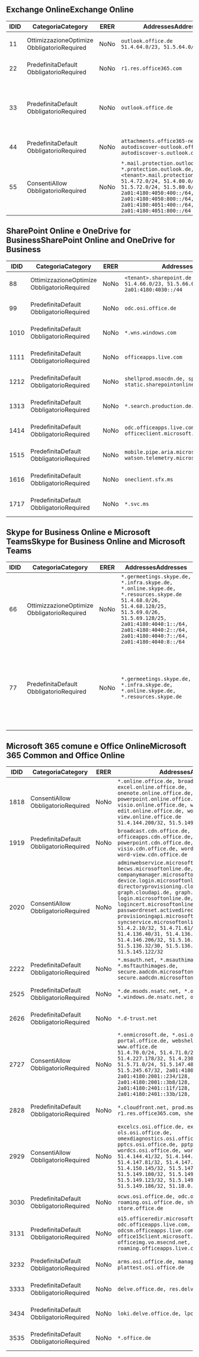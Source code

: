 <!--THIS FILE IS AUTOMATICALLY GENERATED. MANUAL CHANGES WILL BE OVERWRITTEN.-->
<!--Please contact the Office 365 Endpoints team with any questions.-->
<!--Germany endpoints version 2019112700-->
<!--File generated 2019-11-27 11:00:11.7484-->

## <a name="exchange-online"></a><span data-ttu-id="a8316-101">Exchange Online</span><span class="sxs-lookup"><span data-stu-id="a8316-101">Exchange Online</span></span>

<span data-ttu-id="a8316-102">ID</span><span class="sxs-lookup"><span data-stu-id="a8316-102">ID</span></span> | <span data-ttu-id="a8316-103">Categoria</span><span class="sxs-lookup"><span data-stu-id="a8316-103">Category</span></span> | <span data-ttu-id="a8316-104">ER</span><span class="sxs-lookup"><span data-stu-id="a8316-104">ER</span></span> | <span data-ttu-id="a8316-105">Addresses</span><span class="sxs-lookup"><span data-stu-id="a8316-105">Addresses</span></span> | <span data-ttu-id="a8316-106">Porte</span><span class="sxs-lookup"><span data-stu-id="a8316-106">Ports</span></span>
-- | -------------------- | -- | ------------------------------------------------------------------------------------------------------------------------------------------------------------------------------------------------------------------------------------------------------------ | -------------------------------
<span data-ttu-id="a8316-107">1</span><span class="sxs-lookup"><span data-stu-id="a8316-107">1</span></span> | <span data-ttu-id="a8316-108">Ottimizzazione</span><span class="sxs-lookup"><span data-stu-id="a8316-108">Optimize</span></span><BR><span data-ttu-id="a8316-109">Obbligatorio</span><span class="sxs-lookup"><span data-stu-id="a8316-109">Required</span></span> | <span data-ttu-id="a8316-110">No</span><span class="sxs-lookup"><span data-stu-id="a8316-110">No</span></span> | `outlook.office.de`<BR>`51.4.64.0/23, 51.5.64.0/23` | <span data-ttu-id="a8316-111">**TCP:** 443, 80</span><span class="sxs-lookup"><span data-stu-id="a8316-111">**TCP:** 443, 80</span></span>
<span data-ttu-id="a8316-112">2</span><span class="sxs-lookup"><span data-stu-id="a8316-112">2</span></span> | <span data-ttu-id="a8316-113">Predefinita</span><span class="sxs-lookup"><span data-stu-id="a8316-113">Default</span></span><BR><span data-ttu-id="a8316-114">Obbligatorio</span><span class="sxs-lookup"><span data-stu-id="a8316-114">Required</span></span> | <span data-ttu-id="a8316-115">No</span><span class="sxs-lookup"><span data-stu-id="a8316-115">No</span></span> | `r1.res.office365.com` | <span data-ttu-id="a8316-116">**TCP:** 443, 80</span><span class="sxs-lookup"><span data-stu-id="a8316-116">**TCP:** 443, 80</span></span>
<span data-ttu-id="a8316-117">3</span><span class="sxs-lookup"><span data-stu-id="a8316-117">3</span></span> | <span data-ttu-id="a8316-118">Predefinita</span><span class="sxs-lookup"><span data-stu-id="a8316-118">Default</span></span><BR><span data-ttu-id="a8316-119">Obbligatorio</span><span class="sxs-lookup"><span data-stu-id="a8316-119">Required</span></span> | <span data-ttu-id="a8316-120">No</span><span class="sxs-lookup"><span data-stu-id="a8316-120">No</span></span> | `outlook.office.de` | <span data-ttu-id="a8316-121">**TCP:** 143, 25, 587, 993, 995</span><span class="sxs-lookup"><span data-stu-id="a8316-121">**TCP:** 143, 25, 587, 993, 995</span></span>
<span data-ttu-id="a8316-122">4</span><span class="sxs-lookup"><span data-stu-id="a8316-122">4</span></span> | <span data-ttu-id="a8316-123">Predefinita</span><span class="sxs-lookup"><span data-stu-id="a8316-123">Default</span></span><BR><span data-ttu-id="a8316-124">Obbligatorio</span><span class="sxs-lookup"><span data-stu-id="a8316-124">Required</span></span> | <span data-ttu-id="a8316-125">No</span><span class="sxs-lookup"><span data-stu-id="a8316-125">No</span></span> | `attachments.office365-net.de, autodiscover-outlook.office.de, autodiscover-s.outlook.de` | <span data-ttu-id="a8316-126">**TCP:** 443, 80</span><span class="sxs-lookup"><span data-stu-id="a8316-126">**TCP:** 443, 80</span></span>
<span data-ttu-id="a8316-127">5</span><span class="sxs-lookup"><span data-stu-id="a8316-127">5</span></span> | <span data-ttu-id="a8316-128">Consenti</span><span class="sxs-lookup"><span data-stu-id="a8316-128">Allow</span></span><BR><span data-ttu-id="a8316-129">Obbligatorio</span><span class="sxs-lookup"><span data-stu-id="a8316-129">Required</span></span> | <span data-ttu-id="a8316-130">No</span><span class="sxs-lookup"><span data-stu-id="a8316-130">No</span></span> | `*.mail.protection.outlook.de, *.protection.outlook.de, <tenant>.mail.protection.outlook.de`<BR>`51.4.72.0/24, 51.4.80.0/27, 51.5.72.0/24, 51.5.80.0/27, 2a01:4180:4050:400::/64, 2a01:4180:4050:800::/64, 2a01:4180:4051:400::/64, 2a01:4180:4051:800::/64` | <span data-ttu-id="a8316-131">**TCP:** 25, 443</span><span class="sxs-lookup"><span data-stu-id="a8316-131">**TCP:** 25, 443</span></span>

## <a name="sharepoint-online-and-onedrive-for-business"></a><span data-ttu-id="a8316-132">SharePoint Online e OneDrive for Business</span><span class="sxs-lookup"><span data-stu-id="a8316-132">SharePoint Online and OneDrive for Business</span></span>

<span data-ttu-id="a8316-133">ID</span><span class="sxs-lookup"><span data-stu-id="a8316-133">ID</span></span> | <span data-ttu-id="a8316-134">Categoria</span><span class="sxs-lookup"><span data-stu-id="a8316-134">Category</span></span> | <span data-ttu-id="a8316-135">ER</span><span class="sxs-lookup"><span data-stu-id="a8316-135">ER</span></span> | <span data-ttu-id="a8316-136">Addresses</span><span class="sxs-lookup"><span data-stu-id="a8316-136">Addresses</span></span> | <span data-ttu-id="a8316-137">Porte</span><span class="sxs-lookup"><span data-stu-id="a8316-137">Ports</span></span>
-- | -------------------- | -- | ------------------------------------------------------------------------------ | ----------------
<span data-ttu-id="a8316-138">8</span><span class="sxs-lookup"><span data-stu-id="a8316-138">8</span></span> | <span data-ttu-id="a8316-139">Ottimizzazione</span><span class="sxs-lookup"><span data-stu-id="a8316-139">Optimize</span></span><BR><span data-ttu-id="a8316-140">Obbligatorio</span><span class="sxs-lookup"><span data-stu-id="a8316-140">Required</span></span> | <span data-ttu-id="a8316-141">No</span><span class="sxs-lookup"><span data-stu-id="a8316-141">No</span></span> | `<tenant>.sharepoint.de`<BR>`51.4.66.0/23, 51.5.66.0/23, 2a01:4180:4030::/44` | <span data-ttu-id="a8316-142">**TCP:** 443, 80</span><span class="sxs-lookup"><span data-stu-id="a8316-142">**TCP:** 443, 80</span></span>
<span data-ttu-id="a8316-143">9</span><span class="sxs-lookup"><span data-stu-id="a8316-143">9</span></span> | <span data-ttu-id="a8316-144">Predefinita</span><span class="sxs-lookup"><span data-stu-id="a8316-144">Default</span></span><BR><span data-ttu-id="a8316-145">Obbligatorio</span><span class="sxs-lookup"><span data-stu-id="a8316-145">Required</span></span> | <span data-ttu-id="a8316-146">No</span><span class="sxs-lookup"><span data-stu-id="a8316-146">No</span></span> | `odc.osi.office.de` | <span data-ttu-id="a8316-147">**TCP:** 443, 80</span><span class="sxs-lookup"><span data-stu-id="a8316-147">**TCP:** 443, 80</span></span>
<span data-ttu-id="a8316-148">10</span><span class="sxs-lookup"><span data-stu-id="a8316-148">10</span></span> | <span data-ttu-id="a8316-149">Predefinita</span><span class="sxs-lookup"><span data-stu-id="a8316-149">Default</span></span><BR><span data-ttu-id="a8316-150">Obbligatorio</span><span class="sxs-lookup"><span data-stu-id="a8316-150">Required</span></span> | <span data-ttu-id="a8316-151">No</span><span class="sxs-lookup"><span data-stu-id="a8316-151">No</span></span> | `*.wns.windows.com` | <span data-ttu-id="a8316-152">**TCP:** 443, 80</span><span class="sxs-lookup"><span data-stu-id="a8316-152">**TCP:** 443, 80</span></span>
<span data-ttu-id="a8316-153">11</span><span class="sxs-lookup"><span data-stu-id="a8316-153">11</span></span> | <span data-ttu-id="a8316-154">Predefinita</span><span class="sxs-lookup"><span data-stu-id="a8316-154">Default</span></span><BR><span data-ttu-id="a8316-155">Obbligatorio</span><span class="sxs-lookup"><span data-stu-id="a8316-155">Required</span></span> | <span data-ttu-id="a8316-156">No</span><span class="sxs-lookup"><span data-stu-id="a8316-156">No</span></span> | `officeapps.live.com` | <span data-ttu-id="a8316-157">**TCP:** 443, 80</span><span class="sxs-lookup"><span data-stu-id="a8316-157">**TCP:** 443, 80</span></span>
<span data-ttu-id="a8316-158">12</span><span class="sxs-lookup"><span data-stu-id="a8316-158">12</span></span> | <span data-ttu-id="a8316-159">Predefinita</span><span class="sxs-lookup"><span data-stu-id="a8316-159">Default</span></span><BR><span data-ttu-id="a8316-160">Obbligatorio</span><span class="sxs-lookup"><span data-stu-id="a8316-160">Required</span></span> | <span data-ttu-id="a8316-161">No</span><span class="sxs-lookup"><span data-stu-id="a8316-161">No</span></span> | `shellprod.msocdn.de, spoprod-a.akamaihd.net, static.sharepointonline.com` | <span data-ttu-id="a8316-162">**TCP:** 443, 80</span><span class="sxs-lookup"><span data-stu-id="a8316-162">**TCP:** 443, 80</span></span>
<span data-ttu-id="a8316-163">13</span><span class="sxs-lookup"><span data-stu-id="a8316-163">13</span></span> | <span data-ttu-id="a8316-164">Predefinita</span><span class="sxs-lookup"><span data-stu-id="a8316-164">Default</span></span><BR><span data-ttu-id="a8316-165">Obbligatorio</span><span class="sxs-lookup"><span data-stu-id="a8316-165">Required</span></span> | <span data-ttu-id="a8316-166">No</span><span class="sxs-lookup"><span data-stu-id="a8316-166">No</span></span> | `*.search.production.de.azuretrafficmanager.de` | <span data-ttu-id="a8316-167">**TCP:** 443</span><span class="sxs-lookup"><span data-stu-id="a8316-167">**TCP:** 443</span></span>
<span data-ttu-id="a8316-168">14</span><span class="sxs-lookup"><span data-stu-id="a8316-168">14</span></span> | <span data-ttu-id="a8316-169">Predefinita</span><span class="sxs-lookup"><span data-stu-id="a8316-169">Default</span></span><BR><span data-ttu-id="a8316-170">Obbligatorio</span><span class="sxs-lookup"><span data-stu-id="a8316-170">Required</span></span> | <span data-ttu-id="a8316-171">No</span><span class="sxs-lookup"><span data-stu-id="a8316-171">No</span></span> | `odc.officeapps.live.com, officeclient.microsoft.com` | <span data-ttu-id="a8316-172">**TCP:** 443, 80</span><span class="sxs-lookup"><span data-stu-id="a8316-172">**TCP:** 443, 80</span></span>
<span data-ttu-id="a8316-173">15</span><span class="sxs-lookup"><span data-stu-id="a8316-173">15</span></span> | <span data-ttu-id="a8316-174">Predefinita</span><span class="sxs-lookup"><span data-stu-id="a8316-174">Default</span></span><BR><span data-ttu-id="a8316-175">Obbligatorio</span><span class="sxs-lookup"><span data-stu-id="a8316-175">Required</span></span> | <span data-ttu-id="a8316-176">No</span><span class="sxs-lookup"><span data-stu-id="a8316-176">No</span></span> | `mobile.pipe.aria.microsoft.com, ssw.live.com, watson.telemetry.microsoft.com` | <span data-ttu-id="a8316-177">**TCP:** 443, 80</span><span class="sxs-lookup"><span data-stu-id="a8316-177">**TCP:** 443, 80</span></span>
<span data-ttu-id="a8316-178">16</span><span class="sxs-lookup"><span data-stu-id="a8316-178">16</span></span> | <span data-ttu-id="a8316-179">Predefinita</span><span class="sxs-lookup"><span data-stu-id="a8316-179">Default</span></span><BR><span data-ttu-id="a8316-180">Obbligatorio</span><span class="sxs-lookup"><span data-stu-id="a8316-180">Required</span></span> | <span data-ttu-id="a8316-181">No</span><span class="sxs-lookup"><span data-stu-id="a8316-181">No</span></span> | `oneclient.sfx.ms` | <span data-ttu-id="a8316-182">**TCP:** 443, 80</span><span class="sxs-lookup"><span data-stu-id="a8316-182">**TCP:** 443, 80</span></span>
<span data-ttu-id="a8316-183">17</span><span class="sxs-lookup"><span data-stu-id="a8316-183">17</span></span> | <span data-ttu-id="a8316-184">Predefinita</span><span class="sxs-lookup"><span data-stu-id="a8316-184">Default</span></span><BR><span data-ttu-id="a8316-185">Obbligatorio</span><span class="sxs-lookup"><span data-stu-id="a8316-185">Required</span></span> | <span data-ttu-id="a8316-186">No</span><span class="sxs-lookup"><span data-stu-id="a8316-186">No</span></span> | `*.svc.ms` | <span data-ttu-id="a8316-187">**TCP:** 443, 80</span><span class="sxs-lookup"><span data-stu-id="a8316-187">**TCP:** 443, 80</span></span>

## <a name="skype-for-business-online-and-microsoft-teams"></a><span data-ttu-id="a8316-188">Skype for Business Online e Microsoft Teams</span><span class="sxs-lookup"><span data-stu-id="a8316-188">Skype for Business Online and Microsoft Teams</span></span>

<span data-ttu-id="a8316-189">ID</span><span class="sxs-lookup"><span data-stu-id="a8316-189">ID</span></span> | <span data-ttu-id="a8316-190">Categoria</span><span class="sxs-lookup"><span data-stu-id="a8316-190">Category</span></span> | <span data-ttu-id="a8316-191">ER</span><span class="sxs-lookup"><span data-stu-id="a8316-191">ER</span></span> | <span data-ttu-id="a8316-192">Addresses</span><span class="sxs-lookup"><span data-stu-id="a8316-192">Addresses</span></span> | <span data-ttu-id="a8316-193">Porte</span><span class="sxs-lookup"><span data-stu-id="a8316-193">Ports</span></span>
-- | -------------------- | -- | ----------------------------------------------------------------------------------------------------------------------------------------------------------------------------------------------------------------------------------------------- | --------------------------------------------------
<span data-ttu-id="a8316-194">6</span><span class="sxs-lookup"><span data-stu-id="a8316-194">6</span></span> | <span data-ttu-id="a8316-195">Ottimizzazione</span><span class="sxs-lookup"><span data-stu-id="a8316-195">Optimize</span></span><BR><span data-ttu-id="a8316-196">Obbligatorio</span><span class="sxs-lookup"><span data-stu-id="a8316-196">Required</span></span> | <span data-ttu-id="a8316-197">No</span><span class="sxs-lookup"><span data-stu-id="a8316-197">No</span></span> | `*.germeetings.skype.de, *.infra.skype.de, *.online.skype.de, *.resources.skype.de`<BR>`51.4.68.0/26, 51.4.68.128/25, 51.5.69.0/26, 51.5.69.128/25, 2a01:4180:4040:1::/64, 2a01:4180:4040:2::/64, 2a01:4180:4040:7::/64, 2a01:4180:4040:8::/64` | <span data-ttu-id="a8316-198">**TCP:** 443, 80</span><span class="sxs-lookup"><span data-stu-id="a8316-198">**TCP:** 443, 80</span></span><BR><span data-ttu-id="a8316-199">**UDP:** 3478</span><span class="sxs-lookup"><span data-stu-id="a8316-199">**UDP:** 3478</span></span>
<span data-ttu-id="a8316-200">7</span><span class="sxs-lookup"><span data-stu-id="a8316-200">7</span></span> | <span data-ttu-id="a8316-201">Predefinita</span><span class="sxs-lookup"><span data-stu-id="a8316-201">Default</span></span><BR><span data-ttu-id="a8316-202">Obbligatorio</span><span class="sxs-lookup"><span data-stu-id="a8316-202">Required</span></span> | <span data-ttu-id="a8316-203">No</span><span class="sxs-lookup"><span data-stu-id="a8316-203">No</span></span> | `*.germeetings.skype.de, *.infra.skype.de, *.online.skype.de, *.resources.skype.de` | <span data-ttu-id="a8316-204">**TCP:** 5061, 50000-59999</span><span class="sxs-lookup"><span data-stu-id="a8316-204">**TCP:** 5061, 50000-59999</span></span><BR><span data-ttu-id="a8316-205">**UDP:** 50000-59999</span><span class="sxs-lookup"><span data-stu-id="a8316-205">**UDP:** 50000-59999</span></span>

## <a name="microsoft-365-common-and-office-online"></a><span data-ttu-id="a8316-206">Microsoft 365 comune e Office Online</span><span class="sxs-lookup"><span data-stu-id="a8316-206">Microsoft 365 Common and Office Online</span></span>

<span data-ttu-id="a8316-207">ID</span><span class="sxs-lookup"><span data-stu-id="a8316-207">ID</span></span> | <span data-ttu-id="a8316-208">Categoria</span><span class="sxs-lookup"><span data-stu-id="a8316-208">Category</span></span> | <span data-ttu-id="a8316-209">ER</span><span class="sxs-lookup"><span data-stu-id="a8316-209">ER</span></span> | <span data-ttu-id="a8316-210">Addresses</span><span class="sxs-lookup"><span data-stu-id="a8316-210">Addresses</span></span> | <span data-ttu-id="a8316-211">Porte</span><span class="sxs-lookup"><span data-stu-id="a8316-211">Ports</span></span>
-- | ------------------- | -- | -------------------------------------------------------------------------------------------------------------------------------------------------------------------------------------------------------------------------------------------------------------------------------------------------------------------------------------------------------------------------------------------------------------------------------------------------------------------------------------------------------------------------------------------------------------------------------------------------------------------------- | ----------------
<span data-ttu-id="a8316-212">18</span><span class="sxs-lookup"><span data-stu-id="a8316-212">18</span></span> | <span data-ttu-id="a8316-213">Consenti</span><span class="sxs-lookup"><span data-stu-id="a8316-213">Allow</span></span><BR><span data-ttu-id="a8316-214">Obbligatorio</span><span class="sxs-lookup"><span data-stu-id="a8316-214">Required</span></span> | <span data-ttu-id="a8316-215">No</span><span class="sxs-lookup"><span data-stu-id="a8316-215">No</span></span> | `*.online.office.de, broadcast.online.office.de, excel.online.office.de, onenote.online.office.de, powerpoint.online.office.de, visio.online.office.de, word-edit.online.office.de, word-view.online.office.de`<BR>`51.4.144.200/32, 51.5.149.3/32, 51.18.16.0/23` | <span data-ttu-id="a8316-216">**TCP:** 443</span><span class="sxs-lookup"><span data-stu-id="a8316-216">**TCP:** 443</span></span>
<span data-ttu-id="a8316-217">19</span><span class="sxs-lookup"><span data-stu-id="a8316-217">19</span></span> | <span data-ttu-id="a8316-218">Predefinita</span><span class="sxs-lookup"><span data-stu-id="a8316-218">Default</span></span><BR><span data-ttu-id="a8316-219">Obbligatorio</span><span class="sxs-lookup"><span data-stu-id="a8316-219">Required</span></span> | <span data-ttu-id="a8316-220">No</span><span class="sxs-lookup"><span data-stu-id="a8316-220">No</span></span> | `broadcast.cdn.office.de, excel.cdn.office.de, officeapps.cdn.office.de, onenote.cdn.office.de, powerpoint.cdn.office.de, view.cdn.office.de, visio.cdn.office.de, word-edit.cdn.office.de, word-view.cdn.office.de` | <span data-ttu-id="a8316-221">**TCP:** 443</span><span class="sxs-lookup"><span data-stu-id="a8316-221">**TCP:** 443</span></span>
<span data-ttu-id="a8316-222">20</span><span class="sxs-lookup"><span data-stu-id="a8316-222">20</span></span> | <span data-ttu-id="a8316-223">Consenti</span><span class="sxs-lookup"><span data-stu-id="a8316-223">Allow</span></span><BR><span data-ttu-id="a8316-224">Obbligatorio</span><span class="sxs-lookup"><span data-stu-id="a8316-224">Required</span></span> | <span data-ttu-id="a8316-225">No</span><span class="sxs-lookup"><span data-stu-id="a8316-225">No</span></span> | `adminwebservice.microsoftonline.de, becws.microsoftonline.de, companymanager.microsoftonline.de, device.login.microsoftonline.de, directoryprovisioning.cloudapi.de, graph.cloudapi.de, graph.microsoft.de, login.microsoftonline.de, logincert.microsoftonline.de, pas.cloudapi.de, passwordreset.activedirectory.microsoftazure.de, provisioningapi.microsoftonline.de, syncservice.microsoftonline.de`<BR>`51.4.2.10/32, 51.4.71.61/32, 51.4.136.38/31, 51.4.136.40/31, 51.4.136.42/32, 51.4.146.38/32, 51.4.146.206/32, 51.5.16.7/32, 51.5.71.22/32, 51.5.136.32/30, 51.5.136.36/32, 51.5.145.29/32, 51.5.145.122/32` | <span data-ttu-id="a8316-226">**TCP:** 443, 80</span><span class="sxs-lookup"><span data-stu-id="a8316-226">**TCP:** 443, 80</span></span>
<span data-ttu-id="a8316-227">22</span><span class="sxs-lookup"><span data-stu-id="a8316-227">22</span></span> | <span data-ttu-id="a8316-228">Predefinita</span><span class="sxs-lookup"><span data-stu-id="a8316-228">Default</span></span><BR><span data-ttu-id="a8316-229">Obbligatorio</span><span class="sxs-lookup"><span data-stu-id="a8316-229">Required</span></span> | <span data-ttu-id="a8316-230">No</span><span class="sxs-lookup"><span data-stu-id="a8316-230">No</span></span> | `*.msauth.net, *.msauthimages.de, *.msftauth.net, *.msftauthimages.de, secure.aadcdn.microsoftonline-p.com, secure.aadcdn.microsoftonline-p.de` | <span data-ttu-id="a8316-231">**TCP:** 443, 80</span><span class="sxs-lookup"><span data-stu-id="a8316-231">**TCP:** 443, 80</span></span>
<span data-ttu-id="a8316-232">25</span><span class="sxs-lookup"><span data-stu-id="a8316-232">25</span></span> | <span data-ttu-id="a8316-233">Predefinita</span><span class="sxs-lookup"><span data-stu-id="a8316-233">Default</span></span><BR><span data-ttu-id="a8316-234">Obbligatorio</span><span class="sxs-lookup"><span data-stu-id="a8316-234">Required</span></span> | <span data-ttu-id="a8316-235">No</span><span class="sxs-lookup"><span data-stu-id="a8316-235">No</span></span> | `*.de.msods.nsatc.net, *.office.de.akadns.net, *.windows.de.nsatc.net, officehome.msocdn.de` | <span data-ttu-id="a8316-236">**TCP:** 443, 80</span><span class="sxs-lookup"><span data-stu-id="a8316-236">**TCP:** 443, 80</span></span>
<span data-ttu-id="a8316-237">26</span><span class="sxs-lookup"><span data-stu-id="a8316-237">26</span></span> | <span data-ttu-id="a8316-238">Predefinita</span><span class="sxs-lookup"><span data-stu-id="a8316-238">Default</span></span><BR><span data-ttu-id="a8316-239">Obbligatorio</span><span class="sxs-lookup"><span data-stu-id="a8316-239">Required</span></span> | <span data-ttu-id="a8316-240">No</span><span class="sxs-lookup"><span data-stu-id="a8316-240">No</span></span> | `*.d-trust.net` | <span data-ttu-id="a8316-241">**TCP:** 443, 80</span><span class="sxs-lookup"><span data-stu-id="a8316-241">**TCP:** 443, 80</span></span>
<span data-ttu-id="a8316-242">27</span><span class="sxs-lookup"><span data-stu-id="a8316-242">27</span></span> | <span data-ttu-id="a8316-243">Consenti</span><span class="sxs-lookup"><span data-stu-id="a8316-243">Allow</span></span><BR><span data-ttu-id="a8316-244">Obbligatorio</span><span class="sxs-lookup"><span data-stu-id="a8316-244">Required</span></span> | <span data-ttu-id="a8316-245">No</span><span class="sxs-lookup"><span data-stu-id="a8316-245">No</span></span> | `*.onmicrosoft.de, *.osi.office.de, office.de, portal.office.de, webshell.suite.office.de, www.office.de`<BR>`51.4.70.0/24, 51.4.71.0/24, 51.4.226.115/32, 51.4.227.178/32, 51.4.230.178/32, 51.5.70.0/24, 51.5.71.0/24, 51.5.147.48/32, 51.5.242.163/32, 51.5.245.67/32, 2a01:4180:2001::92/128, 2a01:4180:2001::234/128, 2a01:4180:2001::3b8/128, 2a01:4180:2401::11f/128, 2a01:4180:2401::33b/128, 2a01:4180:2401::55b/128` | <span data-ttu-id="a8316-246">**TCP:** 443, 80</span><span class="sxs-lookup"><span data-stu-id="a8316-246">**TCP:** 443, 80</span></span>
<span data-ttu-id="a8316-247">28</span><span class="sxs-lookup"><span data-stu-id="a8316-247">28</span></span> | <span data-ttu-id="a8316-248">Predefinita</span><span class="sxs-lookup"><span data-stu-id="a8316-248">Default</span></span><BR><span data-ttu-id="a8316-249">Obbligatorio</span><span class="sxs-lookup"><span data-stu-id="a8316-249">Required</span></span> | <span data-ttu-id="a8316-250">No</span><span class="sxs-lookup"><span data-stu-id="a8316-250">No</span></span> | `*.cloudfront.net, prod.msocdn.de, r1.res.office365.com, shellprod.msocdn.de` | <span data-ttu-id="a8316-251">**TCP:** 443, 80</span><span class="sxs-lookup"><span data-stu-id="a8316-251">**TCP:** 443, 80</span></span>
<span data-ttu-id="a8316-252">29</span><span class="sxs-lookup"><span data-stu-id="a8316-252">29</span></span> | <span data-ttu-id="a8316-253">Consenti</span><span class="sxs-lookup"><span data-stu-id="a8316-253">Allow</span></span><BR><span data-ttu-id="a8316-254">Obbligatorio</span><span class="sxs-lookup"><span data-stu-id="a8316-254">Required</span></span> | <span data-ttu-id="a8316-255">No</span><span class="sxs-lookup"><span data-stu-id="a8316-255">No</span></span> | `excelcs.osi.office.de, excelps.osi.office.de, ols.osi.office.de, omexdiagnostics.osi.office.de, pptcs.osi.office.de, pptps.osi.office.de, wordcs.osi.office.de, wordps.osi.office.de`<BR>`51.4.144.41/32, 51.4.144.174/32, 51.4.145.38/32, 51.4.147.81/32, 51.4.147.233/32, 51.4.148.12/32, 51.4.150.145/32, 51.5.147.242/32, 51.5.149.100/32, 51.5.149.119/32, 51.5.149.123/32, 51.5.149.180/32, 51.5.149.186/32, 51.18.0.0/21` | <span data-ttu-id="a8316-256">**TCP:** 443, 80</span><span class="sxs-lookup"><span data-stu-id="a8316-256">**TCP:** 443, 80</span></span>
<span data-ttu-id="a8316-257">30</span><span class="sxs-lookup"><span data-stu-id="a8316-257">30</span></span> | <span data-ttu-id="a8316-258">Predefinita</span><span class="sxs-lookup"><span data-stu-id="a8316-258">Default</span></span><BR><span data-ttu-id="a8316-259">Obbligatorio</span><span class="sxs-lookup"><span data-stu-id="a8316-259">Required</span></span> | <span data-ttu-id="a8316-260">No</span><span class="sxs-lookup"><span data-stu-id="a8316-260">No</span></span> | `ocws.osi.office.de, odc.osi.office.de, roaming.osi.office.de, sharepoint.de, store.office.de` | <span data-ttu-id="a8316-261">**TCP:** 443, 80</span><span class="sxs-lookup"><span data-stu-id="a8316-261">**TCP:** 443, 80</span></span>
<span data-ttu-id="a8316-262">31</span><span class="sxs-lookup"><span data-stu-id="a8316-262">31</span></span> | <span data-ttu-id="a8316-263">Predefinita</span><span class="sxs-lookup"><span data-stu-id="a8316-263">Default</span></span><BR><span data-ttu-id="a8316-264">Obbligatorio</span><span class="sxs-lookup"><span data-stu-id="a8316-264">Required</span></span> | <span data-ttu-id="a8316-265">No</span><span class="sxs-lookup"><span data-stu-id="a8316-265">No</span></span> | `o15.officeredir.microsoft.com, odc.officeapps.live.com, odcsm.officeapps.live.com, office.microsoft.com, office15client.microsoft.com, officeimg.vo.msecnd.net, roaming.officeapps.live.com` | <span data-ttu-id="a8316-266">**TCP:** 443, 80</span><span class="sxs-lookup"><span data-stu-id="a8316-266">**TCP:** 443, 80</span></span>
<span data-ttu-id="a8316-267">32</span><span class="sxs-lookup"><span data-stu-id="a8316-267">32</span></span> | <span data-ttu-id="a8316-268">Predefinita</span><span class="sxs-lookup"><span data-stu-id="a8316-268">Default</span></span><BR><span data-ttu-id="a8316-269">Obbligatorio</span><span class="sxs-lookup"><span data-stu-id="a8316-269">Required</span></span> | <span data-ttu-id="a8316-270">No</span><span class="sxs-lookup"><span data-stu-id="a8316-270">No</span></span> | `arms.osi.office.de, manage.osi.office.de, plattest.osi.office.de` | <span data-ttu-id="a8316-271">**TCP:** 443, 80</span><span class="sxs-lookup"><span data-stu-id="a8316-271">**TCP:** 443, 80</span></span>
<span data-ttu-id="a8316-272">33</span><span class="sxs-lookup"><span data-stu-id="a8316-272">33</span></span> | <span data-ttu-id="a8316-273">Predefinita</span><span class="sxs-lookup"><span data-stu-id="a8316-273">Default</span></span><BR><span data-ttu-id="a8316-274">Obbligatorio</span><span class="sxs-lookup"><span data-stu-id="a8316-274">Required</span></span> | <span data-ttu-id="a8316-275">No</span><span class="sxs-lookup"><span data-stu-id="a8316-275">No</span></span> | `delve.office.de, res.delve.office.com` | <span data-ttu-id="a8316-276">**TCP:** 443</span><span class="sxs-lookup"><span data-stu-id="a8316-276">**TCP:** 443</span></span>
<span data-ttu-id="a8316-277">34</span><span class="sxs-lookup"><span data-stu-id="a8316-277">34</span></span> | <span data-ttu-id="a8316-278">Predefinita</span><span class="sxs-lookup"><span data-stu-id="a8316-278">Default</span></span><BR><span data-ttu-id="a8316-279">Obbligatorio</span><span class="sxs-lookup"><span data-stu-id="a8316-279">Required</span></span> | <span data-ttu-id="a8316-280">No</span><span class="sxs-lookup"><span data-stu-id="a8316-280">No</span></span> | `loki.delve.office.de, lpcres.delve.office.com` | <span data-ttu-id="a8316-281">**TCP:** 443</span><span class="sxs-lookup"><span data-stu-id="a8316-281">**TCP:** 443</span></span>
<span data-ttu-id="a8316-282">35</span><span class="sxs-lookup"><span data-stu-id="a8316-282">35</span></span> | <span data-ttu-id="a8316-283">Predefinita</span><span class="sxs-lookup"><span data-stu-id="a8316-283">Default</span></span><BR><span data-ttu-id="a8316-284">Obbligatorio</span><span class="sxs-lookup"><span data-stu-id="a8316-284">Required</span></span> | <span data-ttu-id="a8316-285">No</span><span class="sxs-lookup"><span data-stu-id="a8316-285">No</span></span> | `*.office.de` | <span data-ttu-id="a8316-286">**TCP:** 443, 80</span><span class="sxs-lookup"><span data-stu-id="a8316-286">**TCP:** 443, 80</span></span>
